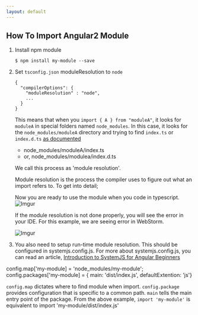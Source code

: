 ```yaml
---
layout: default
---
```


## How To Import Angular2 Module

1. Install npm module

       $ npm install my-module --save

2. Set `tsconfig.json` moduleResolution to `node`

       {
         "compilerOptions": {
           "moduleResolution" : "node",
           ...
         }
       }

   This means that when you `import { A } from "moduleA"`, it looks for `moduleA` in special folders named `node_modules`. In this case, it looks for the `node_modules/moduleA` directory and trying to find `index.ts` or `index.d.ts` [as documented](https://www.typescriptlang.org/docs/handbook/module-resolution.html#node)

      * node_modules/moduleA/index.ts
      * or, node_modules/modulea/index.d.ts

   We call this process as 'module resolution'.

   Module resolution is the process the compiler uses to figure out
   what an import refers to. To get into detail;

   Now you are ready to use the module when you code in typescript.  
   ![Imgur](http://i.imgur.com/SPOpWz4.png)

   If the module resolution is not done properly, you will see the error in your IDE.
   For this example, we are seeing error in WebStorm.  
   
   ![Imgur](http://i.imgur.com/5VfXSYr.png)

3. You also need to setup run-time module resolution. This should be configured
  in systemjs.config.js. For more about systemjs.config.js, you can read an article,
  [Introduction to SystemJS for Angular Beginners](https://github.com/jsvalley/jsvalley.github.io/blob/master/systemjs-in-angular2.md)


  config.map['my-module] = 'node_modules/my-module';
  config.packages['my-module] = { main: 'dist/index.js', defaultExtention: 'js'}

  `config.map` dictates where to find module when import.
  `config.package` provides configuration that is specific to a common path.
  `main` tells the main entry point of the package. From the above example,
  `import 'my-module'` is equivalent to import 'my-module/dist/index.js'

